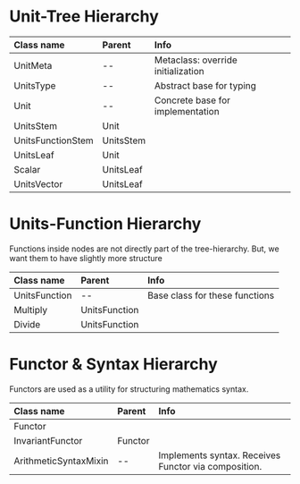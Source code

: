 

# Unit-Tree Hierarchy

| Class name        | Parent    | Info                               |
|:------------------|:----------|:-----------------------------------|
| UnitMeta          | --        | Metaclass: override initialization |
| UnitsType         | --        | Abstract base for typing           |
| Unit              | --        | Concrete base for implementation   |
| UnitsStem         | Unit      |                                    |
| UnitsFunctionStem | UnitsStem |                                    |
| UnitsLeaf         | Unit      |                                    |
| Scalar            | UnitsLeaf |                                    |
| UnitsVector       | UnitsLeaf |                                    |


# Units-Function Hierarchy
Functions inside nodes are not directly part of the tree-hierarchy.
But, we want them to have slightly more structure

| Class name    | Parent        | Info                           |
|:--------------|:--------------|:-------------------------------|
| UnitsFunction | --            | Base class for these functions |
| Multiply      | UnitsFunction |                                |
| Divide        | UnitsFunction |                                |

# Functor & Syntax Hierarchy
Functors are used as a utility for structuring mathematics syntax.

| Class name            | Parent  | Info                                                 |
|:----------------------|:--------|:-----------------------------------------------------|
| Functor               |         |                                                      |
| InvariantFunctor      | Functor |                                                      |
| ArithmeticSyntaxMixin | --      | Implements syntax. Receives Functor via composition. |
